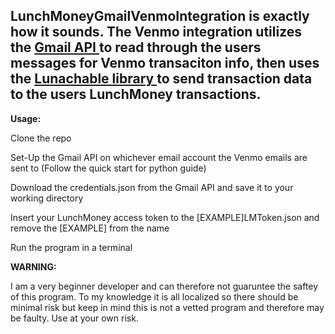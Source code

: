 <h2>LunchMoneyGmailVenmoIntegration is exactly how it sounds. The Venmo integration utilizes the <a href 'https://developers.google.com/gmail/api?hl=en_US'> Gmail API </a> to read through the users messages for Venmo transaciton info, then uses the <a href = 'https://github.com/juftin/lunchable#installation'> Lunachable library </a> to send transaction data to the users LunchMoney transactions.</h2>

<b>Usage:</b>

<p>
Clone the repo

Set-Up the Gmail API on whichever email account the Venmo emails are sent to (Follow the quick start for python guide)

Download the credentials.json from the Gmail API and save it to your working directory

Insert your LunchMoney access token to the [EXAMPLE]LMToken.json and remove the [EXAMPLE] from the name

</p>

Run the program in a terminal

<b>WARNING:</b>

<p>
I am a very beginner developer and can therefore not guaruntee the saftey of this program. To my knowledge it is all localized so there should be minimal risk but keep in mind this is not a vetted program and therefore may be faulty. Use at your own risk.
</p>
